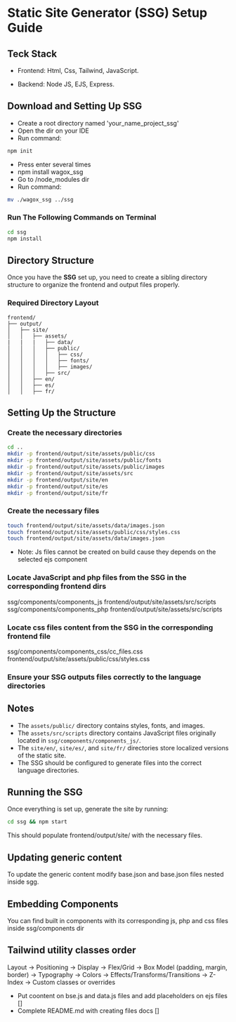 # Static Site Generator (SSG) Setup Guide


## Teck Stack

- Frontend: Html, Css, Tailwind, JavaScript.

- Backend: Node JS, EJS, Express.

## Download and Setting Up SSG

- Create a root directory named  'your_name_project_ssg'
- Open the dir on your IDE
- Run command:
```sh
npm init
```
- Press enter several times
- npm install wagox_ssg
- Go to /node_modules dir
- Run command:
```sh
mv ./wagox_ssg ../ssg
```

### Run The Following Commands on Terminal
```sh
cd ssg
npm install
```

## Directory Structure

Once you have the **SSG** set up, you need to create a sibling directory structure to organize the frontend and output files properly.


### Required Directory Layout

```plaintext
frontend/
├── output/
│   ├── site/
│   │   ├── assets/
|   |   |   ├── data/
│   │   │   ├── public/
│   │   │   │   ├── css/
│   │   │   │   ├── fonts/
│   │   │   │   ├── images/
│   │   │   ├── src/
│   │   ├── en/
│   │   ├── es/
│   │   ├── fr/
```


## Setting Up the Structure

### Create the necessary directories
```sh
cd ..
mkdir -p frontend/output/site/assets/public/css
mkdir -p frontend/output/site/assets/public/fonts
mkdir -p frontend/output/site/assets/public/images
mkdir -p frontend/output/site/assets/src
mkdir -p frontend/output/site/en
mkdir -p frontend/output/site/es
mkdir -p frontend/output/site/fr
```


### Create the necessary files
```sh
touch frontend/output/site/assets/data/images.json
touch frontend/output/site/assets/public/css/styles.css
touch frontend/output/site/assets/data/images.json
```
- Note: Js files cannot be created on build cause they depends on the selected ejs component

### Locate JavaScript and php files from the SSG in the corresponding frontend dirs

ssg/components/components_js frontend/output/site/assets/src/scripts
ssg/components/components_php frontend/output/site/assets/src/scripts

### Locate css files content from the SSG in the corresponding frontend file

ssg/components/components_css/cc_files.css frontend/output/site/assets/public/css/styles.css


### Ensure your SSG outputs files correctly to the language directories

## Notes
- The `assets/public/` directory contains styles, fonts, and images.
- The `assets/src/scripts` directory contains JavaScript files originally located in `ssg/components/components_js/`.
- The `site/en/`, `site/es/`, and `site/fr/` directories store localized versions of the static site.
- The SSG should be configured to generate files into the correct language directories.


## Running the SSG

Once everything is set up, generate the site by running:

```sh
cd ssg && npm start
```

This should populate frontend/output/site/ with the necessary files.


## Updating generic content

To update the generic content modify base.json and base.json files nested inside sgg.


## Embedding Components

You can find built in components with its corresponding js, php and css files inside ssg/components dir


## Tailwind utility classes order

Layout → Positioning → Display → Flex/Grid → Box Model (padding, margin, border) → Typography → Colors → Effects/Transforms/Transitions → Z-Index → Custom classes or overrides


<!-- TDOD:  -->
- Put coontent on bse.js and data.js files and add placeholders on ejs files []
- Complete README.md with creating files docs []
